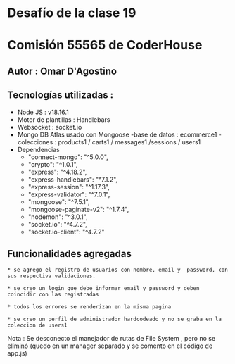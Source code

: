 # Desafío de la clase 19
# Comisión 55565  de CoderHouse

## Autor : Omar D'Agostino

## Tecnologías utilizadas : 
- Node JS : v18.16.1
- Motor de plantillas : Handlebars
- Websocket : socket.io
- Mongo DB Atlas usado con Mongoose
    -base de datos : ecommerce1
    -colecciones : products1 / carts1 / messages1 /sessions / users1
- Dependencias 
    - "connect-mongo": "^5.0.0",
    - "crypto": "^1.0.1",
    - "express": "^4.18.2",
    - "express-handlebars": "^7.1.2",
    - "express-session": "^1.17.3",
    - "express-validator": "^7.0.1",
    - "mongoose": "^7.5.1",
    - "mongoose-paginate-v2": "^1.7.4",
    - "nodemon": "^3.0.1",
    - "socket.io": "^4.7.2",
    - "socket.io-client": "^4.7.2"

## Funcionalidades agregadas 

    * se agrego el registro de usuarios con nombre, email y  password, con sus respectiva validaciones.

    * se creo un login que debe informar email y password y deben coincidir con las registradas

    * todos los errores se renderizan en la misma pagina 

    * se creo un perfil de administrador hardcodeado y no se graba en la coleccion de users1

   
   

   

   Nota : Se desconecto el manejador de rutas de File System , pero no se eliminó (quedo en un manager separado y se comento en el código de app.js)
